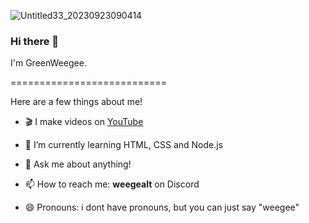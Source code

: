 ![Untitled33_20230923090414](https://github.com/GreenWeegeeCantCode/GreenWeegeeCantCode/assets/145769578/2492aceb-4542-4cbe-89be-b58285ba437f)

### Hi there 👋
I'm GreenWeegee.

===========================

Here are a few things about me!

- 🎬 I make videos on [YouTube](https://youtube.com/@greenweegee1?si=uz0x3XlD9Jj_LQ1D)

- 🌱 I’m currently learning HTML, CSS and Node.js

- 💬 Ask me about anything!

- 📫 How to reach me: **weegealt** on Discord

- 😄 Pronouns: i dont have pronouns, but you can just say "weegee"

